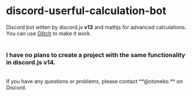 # discord-userful-calculation-bot
Discord bot witten by discord.js **v13** and mathjs for advanced calculations. You can use [Glitch](https://glitch.com/) to make it work.<br>
<br>
### I have no plans to create a project with the same functionality in discord.js v14.
<br>
If you have any questions or problems, please contact **@otoneko.** on Discord.
